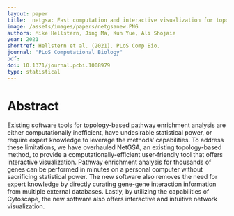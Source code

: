 ```yaml
---
layout: paper
title:  netgsa: Fast computation and interactive visualization for topology-based pathway enrichment analysis
image: /assets/images/papers/netgsanew.PNG
authors: Mike Hellstern, Jing Ma, Kun Yue, Ali Shojaie 
year: 2021
shortref: Hellstern et al. (2021). PLoS Comp Bio.
journal: "PLoS Computational Biology"
pdf: 
doi: 10.1371/journal.pcbi.1008979
type: statistical
---
```


# Abstract

Existing software tools for topology-based pathway enrichment analysis are either computationally inefficient, have undesirable statistical power, or require expert knowledge to leverage the methods’ capabilities. To address these limitations, we have overhauled NetGSA, an existing topology-based method, to provide a computationally-efficient user-friendly tool that offers interactive visualization. Pathway enrichment analysis for thousands of genes can be performed in minutes on a personal computer without sacrificing statistical power. The new software also removes the need for expert knowledge by directly curating gene-gene interaction information from multiple external databases. Lastly, by utilizing the capabilities of Cytoscape, the new software also offers interactive and intuitive network visualization.

